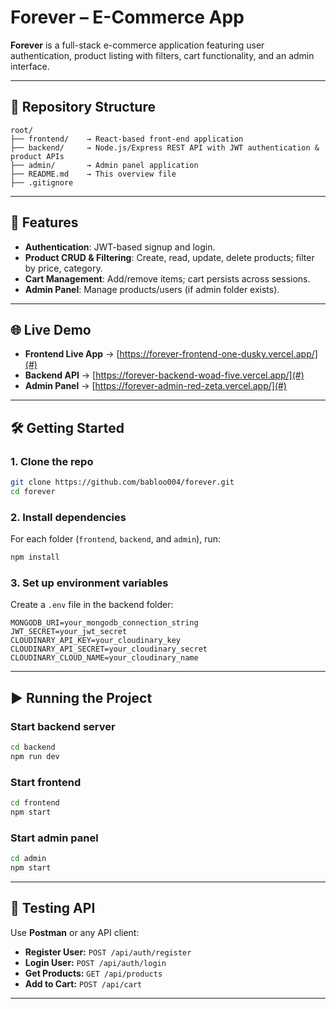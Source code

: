 # Forever – E-Commerce App

**Forever** is a full-stack e-commerce application featuring user authentication, product listing with filters, cart functionality, and an admin interface.

---

## 📂 Repository Structure

```text
root/
├── frontend/    → React-based front-end application
├── backend/     → Node.js/Express REST API with JWT authentication & product APIs
├── admin/       → Admin panel application
├── README.md    → This overview file
├── .gitignore
```

---

## 🚀 Features

- **Authentication**: JWT-based signup and login.
- **Product CRUD & Filtering**: Create, read, update, delete products; filter by price, category.
- **Cart Management**: Add/remove items; cart persists across sessions.
- **Admin Panel**: Manage products/users (if admin folder exists).

---

## 🌐 Live Demo

- **Frontend Live App** → [https://forever-frontend-one-dusky.vercel.app/](#)
- **Backend API** → [https://forever-backend-woad-five.vercel.app/](#)
- **Admin Panel** → [https://forever-admin-red-zeta.vercel.app/](#)

---

## 🛠️ Getting Started

### 1. Clone the repo
```bash
git clone https://github.com/babloo004/forever.git
cd forever
```

### 2. Install dependencies
For each folder (`frontend`, `backend`, and `admin`), run:
```bash
npm install
```

### 3. Set up environment variables
Create a `.env` file in the backend folder:

```env
MONGODB_URI=your_mongodb_connection_string
JWT_SECRET=your_jwt_secret
CLOUDINARY_API_KEY=your_cloudinary_key
CLOUDINARY_API_SECRET=your_cloudinary_secret
CLOUDINARY_CLOUD_NAME=your_cloudinary_name
```

---

## ▶️ Running the Project

### Start backend server
```bash
cd backend
npm run dev
```

### Start frontend
```bash
cd frontend
npm start
```

### Start admin panel
```bash
cd admin
npm start
```

---

## 🧪 Testing API
Use **Postman** or any API client:

- **Register User:** `POST /api/auth/register`
- **Login User:** `POST /api/auth/login`
- **Get Products:** `GET /api/products`
- **Add to Cart:** `POST /api/cart`

---

